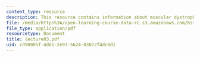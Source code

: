 ```yaml
---
content_type: resource
description: This resource contains information about muscular dystrophies.
file: /media/https%3A/open-learning-course-data-rc.s3.amazonaws.com/hst-161-molecular-biology-and-genetics-in-modern-medicine-fall-2007/cd90005f4d612e93562403072f4dc8d1_lecture03.pdf
file_type: application/pdf
resourcetype: Document
title: lecture03.pdf
uid: cd90005f-4d61-2e93-5624-03072f4dc8d1
---
```

